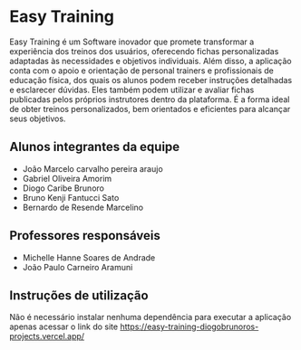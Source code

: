# Easy Training

Easy Training é um Software inovador que promete transformar a experiência dos treinos dos usuários, oferecendo fichas personalizadas adaptadas às necessidades e objetivos individuais. Além disso, a aplicação conta com o apoio e orientação de personal trainers e profissionais de educação física, dos quais os alunos podem receber instruções detalhadas e esclarecer dúvidas. Eles também podem utilizar e avaliar fichas publicadas pelos próprios instrutores dentro da plataforma. É a forma ideal de obter treinos personalizados, bem orientados e eficientes para alcançar seus objetivos.

## Alunos integrantes da equipe

* João Marcelo carvalho pereira araujo
* Gabriel Oliveira Amorim
* Diogo Caribe Brunoro
* Bruno Kenji Fantucci Sato
* Bernardo de Resende Marcelino

## Professores responsáveis

* Michelle Hanne Soares de Andrade 
* João Paulo Carneiro Aramuni

## Instruções de utilização

Não é necessário instalar nenhuma dependência para executar a aplicação apenas acessar o link do site https://easy-training-diogobrunoros-projects.vercel.app/


